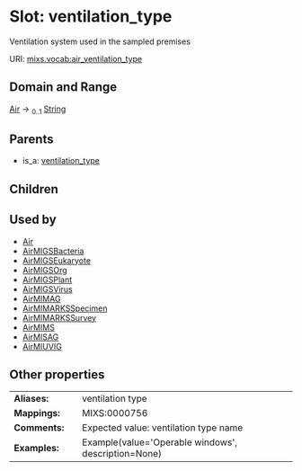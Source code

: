 
# Slot: ventilation_type


Ventilation system used in the sampled premises

URI: [mixs.vocab:air_ventilation_type](https://w3id.org/mixs/vocab/air_ventilation_type)


## Domain and Range

[Air](Air.md) &#8594;  <sub>0..1</sub> [String](types/String.md)

## Parents

 *  is_a: [ventilation_type](ventilation_type.md)

## Children


## Used by

 * [Air](Air.md)
 * [AirMIGSBacteria](AirMIGSBacteria.md)
 * [AirMIGSEukaryote](AirMIGSEukaryote.md)
 * [AirMIGSOrg](AirMIGSOrg.md)
 * [AirMIGSPlant](AirMIGSPlant.md)
 * [AirMIGSVirus](AirMIGSVirus.md)
 * [AirMIMAG](AirMIMAG.md)
 * [AirMIMARKSSpecimen](AirMIMARKSSpecimen.md)
 * [AirMIMARKSSurvey](AirMIMARKSSurvey.md)
 * [AirMIMS](AirMIMS.md)
 * [AirMISAG](AirMISAG.md)
 * [AirMIUVIG](AirMIUVIG.md)

## Other properties

|  |  |  |
| --- | --- | --- |
| **Aliases:** | | ventilation type |
| **Mappings:** | | MIXS:0000756 |
| **Comments:** | | Expected value: ventilation type name |
| **Examples:** | | Example(value='Operable windows', description=None) |

